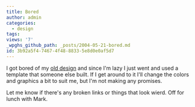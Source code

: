 ```yaml
---
title: Bored
author: admin
categories:
  - design
tags: 
views: '7'
_wpghs_github_path: _posts/2004-05-21-bored.md
id: 3b92a5f4-7467-4f48-8833-5e8d0e0af5d7
---
```

<p>I got bored of my <a href="http://www.mennoboy.com/chris/archives/images/wint04design.html">old design</a> and since I'm lazy I just went and used a template that someone else built.  If I get around to it I'll change the colors and graphics a bit to suit me, but I'm not making any promises.</p>
<p>Let me know if there's any broken links or things that look wierd.  Off for lunch with Mark.</p>
